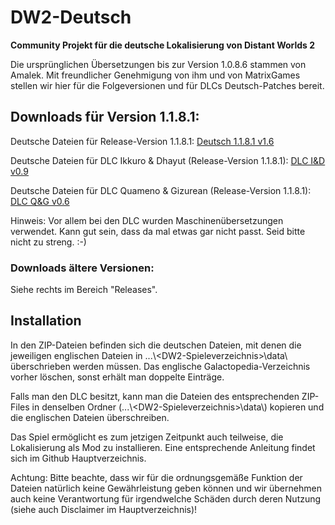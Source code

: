 # DW2-Deutsch
<strong>Community Projekt für die deutsche Lokalisierung von Distant Worlds 2</strong>

Die ursprünglichen Übersetzungen bis zur Version 1.0.8.6 stammen von Amalek. Mit freundlicher Genehmigung von ihm und von MatrixGames stellen wir hier für die Folgeversionen und für DLCs Deutsch-Patches bereit.

<h2>Downloads für Version 1.1.8.1:</h2>

Deutsche Dateien für Release-Version 1.1.8.1:
[Deutsch 1.1.8.1 v1.6](https://github.com/Marty651/DW2-Deutsch/releases/download/v.1.1.8.1-(2023.11.16)/DW2-Deutsch_1.1.8.1_v1.6.zip)

Deutsche Dateien für DLC Ikkuro & Dhayut (Release-Version 1.1.8.1):
[DLC I&D v0.9](https://github.com/Marty651/DW2-Deutsch/releases/download/v.1.1.8.1-(2023.11.16)/DW2-Deutsch_1.1.8.1_DLC_Ikkuro_and_Dhayut_v0.9.zip)

Deutsche Dateien für DLC Quameno & Gizurean (Release-Version 1.1.8.1):
[DLC Q&G v0.6](https://github.com/Marty651/DW2-Deutsch/releases/download/v.1.1.8.1-(2023.11.16)/DW2-Deutsch_1.1.8.1_DLC_Quameno_and_Gizureans_v0.6.zip)

Hinweis: Vor allem bei den DLC wurden Maschinenübersetzungen verwendet. Kann gut sein, dass da mal etwas gar nicht passt. Seid bitte nicht zu streng. :-)

<h3>Downloads ältere Versionen:</h3>

Siehe rechts im Bereich "Releases".

<h2>Installation</h2>

In den ZIP-Dateien befinden sich die deutschen Dateien, mit denen die jeweiligen englischen Dateien in ...\\\<DW2-Spieleverzeichnis\>\\data\\ überschrieben werden müssen. Das englische Galactopedia-Verzeichnis vorher löschen, sonst erhält man doppelte Einträge.

Falls man den DLC besitzt, kann man die Dateien des entsprechenden ZIP-Files in denselben Ordner (...\\\<DW2-Spieleverzeichnis\>\\data\\) kopieren und die englischen Dateien überschreiben.

Das Spiel ermöglicht es zum jetzigen Zeitpunkt auch teilweise, die Lokalisierung als Mod zu installieren. Eine entsprechende Anleitung findet sich im Github Hauptverzeichnis.

Achtung: Bitte beachte, dass wir für die ordnungsgemäße Funktion der Dateien natürlich keine Gewährleistung geben können und wir übernehmen auch keine Verantwortung für irgendwelche Schäden durch deren Nutzung (siehe auch Disclaimer im Hauptverzeichnis)!
